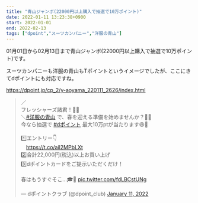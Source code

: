```yaml
---
title: "青山ジャンボ(22000円以上購入で抽選で10万ポイント)"
date: 2022-01-11 13:23:38+0900
start: 2022-01-01
end: 2022-02-13
tags: ["dpoint","スーツカンパニー","洋服の青山"]
---
```


01月01日から02月13日まで青山ジャンボ(22000円以上購入で抽選で10万ポイント)です。

スーツカンパニーも洋服の青山もTポイントというイメージでしたが、ここにきてdポイントにも対応ですね。

https://dpoint.jp/cp_2/y-aoyama_220111_2626/index.html

<blockquote class="twitter-tweet"><p lang="ja" dir="ltr">／<br>フレッシャーズ諸君！📣🌸<br>＼<a href="https://twitter.com/hashtag/%E6%B4%8B%E6%9C%8D%E3%81%AE%E9%9D%92%E5%B1%B1?src=hash&amp;ref_src=twsrc%5Etfw">#洋服の青山</a> で、春を迎える準備を始めませんか？👔💼<br>今なら抽選で <a href="https://twitter.com/hashtag/d%E3%83%9D%E3%82%A4%E3%83%B3%E3%83%88?src=hash&amp;ref_src=twsrc%5Etfw">#dポイント</a> 最大10万ptが当たります😆🎊<br><br>1️⃣エントリー👇<br>　<a href="https://t.co/ail2MPbLXt">https://t.co/ail2MPbLXt</a><br>2️⃣合計22,000円(税込)以上お買い上げ<br>3️⃣dポイントカードをご提示いただくだけ！<br><br>春はもうすぐそこ…🎓🌸 <a href="https://t.co/fdLBCstUNg">pic.twitter.com/fdLBCstUNg</a></p>&mdash; dポイントクラブ (@dpoint_club) <a href="https://twitter.com/dpoint_club/status/1480811741336719363?ref_src=twsrc%5Etfw">January 11, 2022</a></blockquote> <script async src="https://platform.twitter.com/widgets.js" charset="utf-8"></script>

